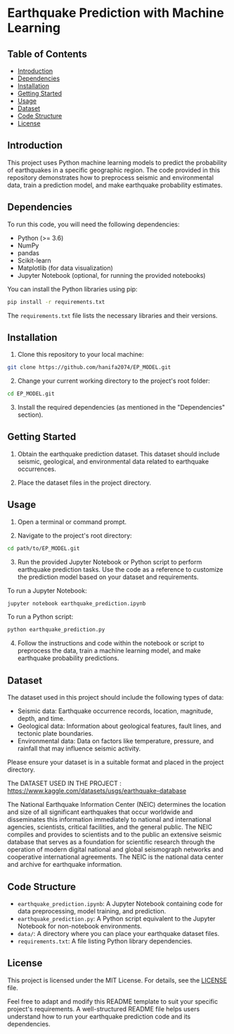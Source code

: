 

# Earthquake Prediction with Machine Learning

## Table of Contents
- [Introduction](#introduction)
- [Dependencies](#dependencies)
- [Installation](#installation)
- [Getting Started](#getting-started)
- [Usage](#usage)
- [Dataset](#dataset)
- [Code Structure](#code-structure)
- [License](#license)

## Introduction

This project uses Python machine learning models to predict the probability of earthquakes in a specific geographic region. The code provided in this repository demonstrates how to preprocess seismic and environmental data, train a prediction model, and make earthquake probability estimates.

## Dependencies

To run this code, you will need the following dependencies:

- Python (>= 3.6)
- NumPy
- pandas
- Scikit-learn
- Matplotlib (for data visualization)
- Jupyter Notebook (optional, for running the provided notebooks)

You can install the Python libraries using pip:

```bash
pip install -r requirements.txt
```

The `requirements.txt` file lists the necessary libraries and their versions.

## Installation

1. Clone this repository to your local machine:

```bash
git clone https://github.com/hanifa2074/EP_MODEL.git
```

2. Change your current working directory to the project's root folder:

```bash
cd EP_MODEL.git
```

3. Install the required dependencies (as mentioned in the "Dependencies" section).

## Getting Started

1. Obtain the earthquake prediction dataset. This dataset should include seismic, geological, and environmental data related to earthquake occurrences.

2. Place the dataset files in the project directory.

## Usage

1. Open a terminal or command prompt.

2. Navigate to the project's root directory:

```bash
cd path/to/EP_MODEL.git
```

3. Run the provided Jupyter Notebook or Python script to perform earthquake prediction tasks. Use the code as a reference to customize the prediction model based on your dataset and requirements.

To run a Jupyter Notebook:

```bash
jupyter notebook earthquake_prediction.ipynb
```

To run a Python script:

```bash
python earthquake_prediction.py
```

4. Follow the instructions and code within the notebook or script to preprocess the data, train a machine learning model, and make earthquake probability predictions.

## Dataset

The dataset used in this project should include the following types of data:

- Seismic data: Earthquake occurrence records, location, magnitude, depth, and time.
- Geological data: Information about geological features, fault lines, and tectonic plate boundaries.
- Environmental data: Data on factors like temperature, pressure, and rainfall that may influence seismic activity.

Please ensure your dataset is in a suitable format and placed in the project directory.

The DATASET USED IN THE PROJECT : https://www.kaggle.com/datasets/usgs/earthquake-database


The National Earthquake Information Center (NEIC) determines the location and size of all significant earthquakes that occur worldwide and disseminates this information immediately to national and international agencies, scientists, critical facilities, and the general public. The NEIC compiles and provides to scientists and to the public an extensive seismic database that serves as a foundation for scientific research through the operation of modern digital national and global seismograph networks and cooperative international agreements. The NEIC is the national data center and archive for earthquake information.

## Code Structure

- `earthquake_prediction.ipynb`: A Jupyter Notebook containing code for data preprocessing, model training, and prediction.
- `earthquake_prediction.py`: A Python script equivalent to the Jupyter Notebook for non-notebook environments.
- `data/`: A directory where you can place your earthquake dataset files.
- `requirements.txt`: A file listing Python library dependencies.

## License

This project is licensed under the MIT License. For details, see the [LICENSE](LICENSE) file.

Feel free to adapt and modify this README template to suit your specific project's requirements. A well-structured README file helps users understand how to run your earthquake prediction code and its dependencies.
